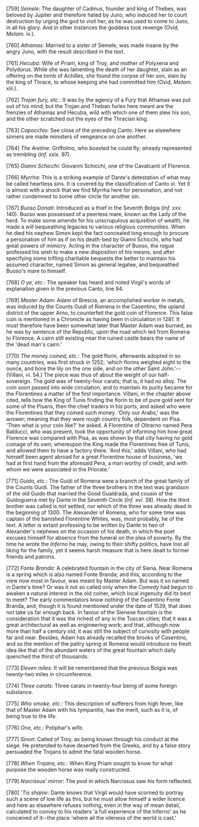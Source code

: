 [759] _Semele_: The daughter of Cadmus, founder and king of Thebes, was
beloved by Jupiter and therefore hated by Juno, who induced her to court
destruction by urging the god to visit her, as he was used to come to
Juno, in all his glory. And in other instances the goddess took revenge
(Ovid, _Metam._ iv.).

[760] _Athamas_: Married to a sister of Semele, was made insane by the
angry Juno, with the result described in the text.

[761] _Hecuba_: Wife of Priam, king of Troy, and mother of Polyxena and
Polydorus. While she was lamenting the death of her daughter, slain as
an offering on the tomb of Achilles, she found the corpse of her son,
slain by the king of Thrace, to whose keeping she had committed him
(Ovid, _Metam._ xiii.).

[762] _Trojan fury, etc._: It was by the agency of a Fury that Athamas
was put out of his mind; but the Trojan and Theban furies here meant are
the frenzies of Athamas and Hecuba, wild with which one of them slew his
son, and the other scratched out the eyes of the Thracian king.

[763] _Capocchio_: See close of the preceding Canto. Here as elsewhere
sinners are made ministers of vengeance on one another.

[764] _The Aretine_: Griffolino, who boasted he could fly; already
represented as trembling (_Inf._ xxix. 97).

[765] _Gianni Schicchi_: Giovanni Schicchi, one of the Cavalcanti of
Florence.

[766] _Myrrha_: This is a striking example of Dante's detestation of
what may be called heartless sins. It is covered by the classification
of Canto xi. Yet it is almost with a shock that we find Myrrha here for
personation, and not rather condemned to some other circle for another
sin.

[767] _Buoso Donati_: Introduced as a thief in the Seventh Bolgia
(_Inf._ xxv. 140). Buoso was possessed of a peerless mare, known as the
Lady of the herd. To make some amends for his unscrupulous acquisition
of wealth, he made a will bequeathing legacies to various religious
communities. When he died his nephew Simon kept the fact concealed long
enough to procure a personation of him as if on his death-bed by Gianni
Schicchi, who had great powers of mimicry. Acting in the character of
Buoso, the rogue professed his wish to make a new disposition of his
means, and after specifying some trifling charitable bequests the better
to maintain his assumed character, named Simon as general legatee, and
bequeathed Buoso's mare to himself.

[768] _O ye, etc._: The speaker has heard and noted Virgil's words of
explanation given in the previous Canto, line 94.

[769] _Master Adam_: Adam of Brescia, an accomplished worker in metals,
was induced by the Counts Guidi of Romena in the Casentino, the upland
district of the upper Arno, to counterfeit the gold coin of Florence.
This false coin is mentioned in a Chronicle as having been in
circulation in 1281. It must therefore have been somewhat later that
Master Adam was burned, as he was by sentence of the Republic, upon the
road which led from Romena to Florence. A cairn still existing near the
ruined castle bears the name of the 'dead man's cairn.'

[770] _The money coined, etc._: The gold florin, afterwards adopted in
so many countries, was first struck in 1252; 'which florins weighed
eight to the ounce, and bore the lily on the one side, and on the other
Saint John.'--(Villani, vi. 54.) The piece was thus of about the weight
of our half-sovereign. The gold was of twenty-four carats; that is, it
had no alloy. The coin soon passed into wide circulation, and to
maintain its purity became for the Florentines a matter of the first
importance. Villani, in the chapter above cited, tells how the King of
Tunis finding the florin to be of pure gold sent for some of the Pisans,
then the chief traders in his ports, and asked who were the Florentines
that they coined such money. 'Only our Arabs,' was the answer; meaning
that they were rough country folk, dependent on Pisa. 'Then what is your
coin like?' he asked. A Florentine of Oltrarno named Pera Balducci, who
was present, took the opportunity of informing him how great Florence
was compared with Pisa, as was shown by that city having no gold coinage
of its own; whereupon the King made the Florentines free of Tunis, and
allowed them to have a factory there. 'And this,' adds Villani, who had
himself been agent abroad for a great Florentine house of business, 'we
had at first hand from the aforesaid Pera, a man worthy of credit, and
with whom we were associated in the Priorate.'

[771] _Guido, etc._: The Guidi of Romena were a branch of the great
family of the Counts Guidi. The father of the three brothers in the text
was grandson of the old Guido that married the Good Gualdrada, and
cousin of the Guidoguerra met by Dante in the Seventh Circle (_Inf._
xvi. 38). How the third brother was called is not settled, nor which of
the three was already dead in the beginning of 1300. The Alexander of
Romena, who for some time was captain of the banished Florentine Whites,
was, most probably, he of the text. A letter is extant professing to be
written by Dante to two of Alexander's nephews on the occasion of his
death, in which the poet excuses himself for absence from the funeral on
the plea of poverty. By the time he wrote the _Inferno_ he may, owing to
their shifty politics, have lost all liking for the family, yet it seems
harsh measure that is here dealt to former friends and patrons.

[772] _Fonte Branda_: A celebrated fountain in the city of Siena. Near
Romena is a spring which is also named Fonte Branda; and this, according
to the view now most in favour, was meant by Master Adam. But was it so
named in Dante's time? Or was it not so called only when the _Comedy_
had begun to awaken a natural interest in the old coiner, which local
ingenuity did its best to meet? The early commentators know nothing of
the Casentino Fonte Branda, and, though it is found mentioned under the
date of 1539, that does not take us far enough back. In favour of the
Sienese fountain is the consideration that it was the richest of any in
the Tuscan cities; that it was a great architectural as well as
engineering work; and that, although now more than half a century old,
it was still the subject of curiosity with people far and near. Besides,
Adam has already recalled the brooks of Casentino, and so the mention of
the paltry spring at Romena would introduce no fresh idea like that of
the abundant waters of the great fountain which daily quenched the
thirst of thousands.

[773] _Eleven miles_: It will be remembered that the previous Bolgia was
twenty-two miles in circumference.

[774] _Three carats_: Three carats in twenty-four being of some foreign
substance.

[775] _Who smoke, etc._: This description of sufferers from high fever,
like that of Master Adam with his tympanitis, has the merit, such as it
is, of being true to the life.

[776] _One, etc._: Potiphar's wife.

[777] _Sinon_: Called of Troy, as being known through his conduct at the
siege. He pretended to have deserted from the Greeks, and by a false
story persuaded the Trojans to admit the fatal wooden horse.

[778] _When Trojans, etc._: When King Priam sought to know for what
purpose the wooden horse was really constructed.

[779] _Narcissus' mirror_: The pool in which Narcissus saw his form
reflected.

[780] _'Tis shame_: Dante knows that Virgil would have scorned to
portray such a scene of low life as this, but he must allow himself a
wider licence and here as elsewhere refuses nothing, even in the way of
mean detail, calculated to convey to his readers 'a full experience of
the Inferno' as he conceived of it--the place 'where all the vileness of
the world is cast.'
